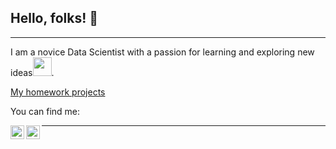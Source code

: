 ## Hello, folks! 👋

---

I am a novice Data Scientist with a passion for learning and exploring new ideas<img src="https://media.giphy.com/media/WUlplcMpOCEmTGBtBW/giphy.gif" width="30px">. 

[My homework projects](https://github.com/ChernovSO/My_homework_projects)


You can find me: 

<a href="https://t.me/ChernovSO">
  <img align="left" alt="tg" width="22px" src="https://icons.bootstrap-4.ru/assets/icons/telegram.svg" />
</a>
<a href="mailto:Chernov.S.O@yandex.ru">
  <img align="left" alt="tg" width="22px" src="https://getbootstrap.ru/docs/icons/assets/icons/envelope.svg" />
</a>


---

